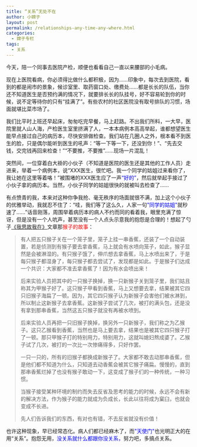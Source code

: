 ```yaml
---
title: “关系”无处不在
author: 小嫦子
layout: post
permalink: /relationships-any-time-any-where.html
categories:
  - 嫦子专栏
tags:
  - 关系
---
```

今天，陪一个同事去医院产检，顺便也看看自己一直以来腰部的小毛病。

现在上医院看病，你必须得比做什么都积极，因为……印象中，每次去到医院，看到的都是闹市的景象，候诊室里、取药窗口处、缴费处……都是长长的队伍，当你还不知道医生是否预约满的情况下，就要排长长的队挂号，好不容易轮到你的时候，说不定等待你的只有“挂满了”。有些农村的社区医院没有取号排队的习惯，场面就堪比菜市场了。  


  
我们比平时上班还早起床，匆匆吃完早餐，马上赶路。不出我们所料，一大早，医院里就人山人海，产检医生室里挤满了人，一本本病例本高高举起，谁都想望医生能早点接过自己的病历本，尽快安排做检查。我们站在几圈人之外，根本看不到医生的脸，只是偶尔能听到医生的吼声：“等一下等一下，还没到你！”、“先去交钱，交完钱再回来检查！”“不要推，不要推”……现场一片混乱！

突然间，一位穿着白大褂的小伙子（不知道是医院的医生还是其他的工作人员）走进来，举着一个病例本，说“XXX医生，很忙吧。我一个同学的姑姐过来看你了，我让她在这里等着咯！”被围堵的XXX医生应了一声<span style="color: #0000ff;">“好的”</span>，然后就举起手接过了小伙子拿的病历本。当然，小伙子同学的姑姐很快的就被叫去检查了……

有点愤青的我，本来对这种你争我抢、毫无秩序的场面就很不满，加上这个小伙子的优雅举动，我就忍不住了：“哇，我们等了这么久，人家一句<span style="color: #0000ff;">"同学的姑姐"</span>就秒速了……”话音刚落，周围举着病历本的病人不约而同的看着我，眼里充满了惊讶，但是没有一个人吭声，甚至没有一个人点头示意我的抱怨是合理的！想起了勺子<a rel="external nofollow" href="http://justyy.com/archives/15982" target="_blank">《我思故我在》</a>文章那<span style="color: #ff0000;">猴子的故事</span>：

> 有人把五只猴子关在一个笼子里，笼子上挂一串香蕉，还装了一个自动装置，若是侦测到有猴子要去拿香蕉，马上就会有水喷向笼子，如此，猴子显然是会被淋湿的。有只猴子饿了，伸爪想去拿香蕉，马上水喷出来了，于是每只猴子都湿身了，每只猴子都去尝试了，发现都是如此。于是猴子们达成一个共识：大家都不准去拿香蕉了！因为有水会喷出来！
> 
> 后来实验人员把其中的一只猴子换掉，换一只新猴子关到笼子里，我们姑且称其为甲猴子好了。这只猴子甲看到香蕉，马上又想要去拿，结果被其它四只旧猴子海扁了一顿。因为，其它四只猴子认为新猴子会害他们被水淋到，所以制止这新猴子去拿香蕉。这新猴子尝试了几次，被打的满头包，还是没有拿到那串香蕉，当然这五只猴子就没有再被水喷到。
> 
> 后来实验人员再把一只旧猴子换掉，换另外一只新猴子，我们称之为乙猴子。这只乙猴看到香蕉，当然也是马上要去拿，结果也是被其它四只猴子打了一顿。那只甲猴子打的特别用力，特别用力，这就叫媳妇熬成婆了。乙猴子试了几次，被打的一次比一次惨痛得多，只好作罢。
> 
> 一只一只的，所有的旧猴子都换成新猴子了。大家都不敢去动那串香蕉，但是他们都不知道为什么，只知道去动香蕉会被其它猴子痛扁。慢慢的，直到那串香蕉烂掉了也没有猴子敢动一下，这变成了猴子们的一种传统，一种习惯。
> 
> 当猴子接受某种环境的制约而失去反省及思考的能力的时候，永远不会有新的解决方法，作为猴子的能力就成为负成长，长此以往将成为窠臼，也就会变成不长进。
> 
> 先人们告诉我们的东西，有对也有错，不去反省就没有价值！

也许这种现象，早已经常态化。病人们都已经麻木了，而<span style="color: #0000ff;">"天使门"</span>也光明正大的在用“关系”。抱怨无用，<span style="color: #0000ff;">没关系就什么都跟你没关系，</span>努力吧，多搞点关系。